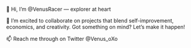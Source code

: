 👋 Hi, I’m @VenusRacer — explorer at heart

💞️ I’m excited to collaborate on projects that blend self-improvement, economics, and creativity. Got something on mind? Let’s make it happen!

📫 Reach me through on Twitter @Venus_oXo





<!---
VenusRacer/VenusRacer is a ✨ special ✨ repository because its `README.md` (this file) appears on your GitHub profile.
You can click the Preview link to take a look at your changes.
--->
